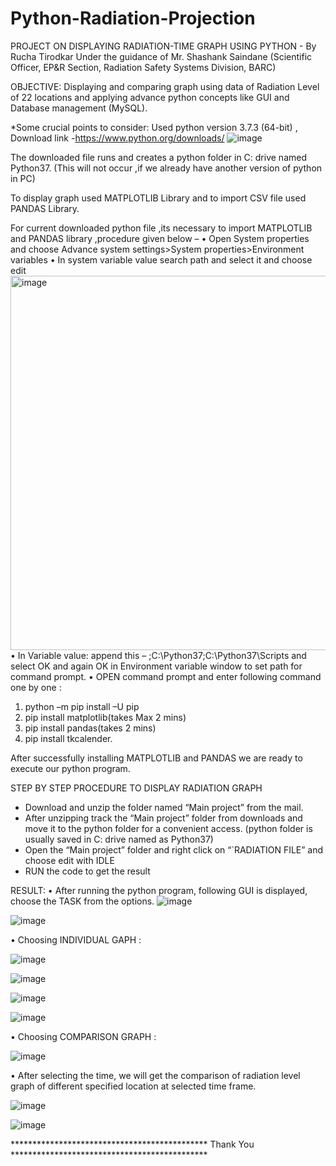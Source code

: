 # Python-Radiation-Projection

PROJECT ON DISPLAYING RADIATION-TIME GRAPH USING PYTHON - By Rucha Tirodkar
Under the guidance of Mr. Shashank Saindane (Scientific Officer, EP&R Section, Radiation Safety Systems Division, BARC)

OBJECTIVE:
Displaying and comparing graph using data of Radiation Level of 22 locations and applying advance python concepts like GUI and Database management (MySQL).

*Some crucial points to consider:
Used  python version 3.7.3 (64-bit) , Download link -https://www.python.org/downloads/
![image](https://github.com/rucha1999/Python-Radiation-Projection/assets/76157534/1c413f4f-37d4-4753-bcca-f24df37c689c)

The downloaded file runs and creates a python folder in C: drive named Python37. (This will not occur ,if we already have another version of python in PC)

To display graph used MATPLOTLIB Library and to import CSV file used PANDAS Library.

For current downloaded python file ,its necessary to import MATPLOTLIB and PANDAS library ,procedure given below – 
•	Open System properties and choose Advance system settings>System properties>Environment variables
•	In system variable value search path and select it and choose edit
<img width="599" alt="image" src="https://github.com/rucha1999/Python-Radiation-Projection/assets/76157534/7294f103-df70-49f1-9d27-744d1b34b545">
•	In Variable value: append this –
;C:\Python37;C:\Python37\Scripts
and select OK and again OK in Environment variable window to set path for command prompt.
•	OPEN command prompt and enter following command one by one :
1.	python –m pip install –U pip
2.	pip install matplotlib(takes Max 2 mins)
3.	pip install pandas(takes 2 mins)
4.	pip install tkcalender.

After successfully installing MATPLOTLIB and PANDAS we are ready to execute our python program.

STEP BY STEP PROCEDURE TO DISPLAY RADIATION GRAPH
* Download and unzip the folder named “Main project” from the mail.
* After unzipping track the “Main project” folder from downloads and move it to the python folder for a convenient access. (python folder is usually saved in C: drive named as Python37)
* Open the “Main project” folder and right click on “`RADIATION FILE” and choose edit with IDLE
* RUN the code to get the result

RESULT:
•	After running the python program, following GUI is displayed, choose the TASK  from the options.
![image](https://github.com/rucha1999/Python-Radiation-Projection/assets/76157534/bb82e4f6-1091-4182-a303-159a85f3a30a)

![image](https://github.com/rucha1999/Python-Radiation-Projection/assets/76157534/f8bc2f30-7b22-4224-a949-b3e863ba24ad)

•	Choosing INDIVIDUAL GAPH :

![image](https://github.com/rucha1999/Python-Radiation-Projection/assets/76157534/d68b577d-03ff-4eb6-a55a-d4079bdc50d6)

![image](https://github.com/rucha1999/Python-Radiation-Projection/assets/76157534/3064aa2f-2be4-489d-96ab-727cffa704b4)

![image](https://github.com/rucha1999/Python-Radiation-Projection/assets/76157534/2fee105e-ff77-4ec5-90da-9df85507fab7)

![image](https://github.com/rucha1999/Python-Radiation-Projection/assets/76157534/6d006d77-b682-4427-8f9a-52219d57edae)

•	Choosing COMPARISON GRAPH :

![image](https://github.com/rucha1999/Python-Radiation-Projection/assets/76157534/51a5cad2-ad19-4cf0-9629-76a84af7b281)

•	After selecting the time, we will  get the comparison of  radiation level graph of different specified  location at selected time frame.

![image](https://github.com/rucha1999/Python-Radiation-Projection/assets/76157534/cc0f1082-e609-4b98-9658-3d8b7cebd6e7)

![image](https://github.com/rucha1999/Python-Radiation-Projection/assets/76157534/e8f57633-e692-41b0-88a3-9441481138ee)

********************************************* Thank You  *********************************************

 
